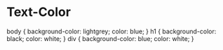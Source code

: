 # Text-Color
body {   background-color: lightgrey;   color: blue; }  h1 {   background-color: black;   color: white; }  div {   background-color: blue;   color: white; }
